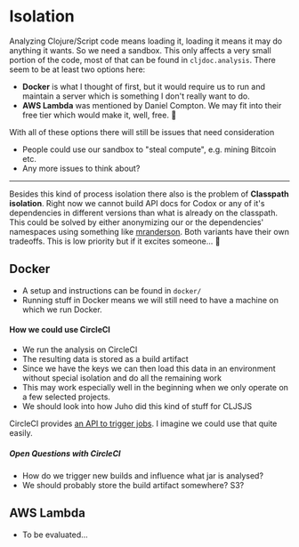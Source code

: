 # Isolation

Analyzing Clojure/Script code means loading it, loading it means it may do anything it wants. So we need a sandbox. This only affects a very small portion of the code, most of that can be found in `cljdoc.analysis`. There seem to be at least two options here:
- **Docker** is what I thought of first, but it would require us to run and maintain a server which is something I don't really want to do.
- **AWS Lambda** was mentioned by Daniel Compton. We may fit into their free tier which would make it, well, free. :slightly_smiling_face:

With all of these options there will still be issues that need consideration
- People could use our sandbox to "steal compute", e.g. mining Bitcoin etc.
- Any more issues to think about?

---

Besides this kind of process isolation there also is the problem of **Classpath isolation**. Right now we cannot build API docs for Codox or any of it's dependencies in different versions than what is already on the classpath. This could be solved by either anonymizing our or the dependencies' namespaces using something like [mranderson](https://github.com/benedekfazekas/mranderson). Both variants have their own tradeoffs. This is low priority but if it excites someone... :rocket:

## Docker

- A setup and instructions can be found in `docker/`
- Running stuff in Docker means we will still need to have a machine
  on which we run Docker.

#### How we could use CircleCI

- We run the analysis on CircleCI
- The resulting data is stored as a build artifact
- Since we have the keys we can then load this data in an environment without special isolation and do all the remaining work
- This may work especially well in the beginning when we only operate on a few selected projects.
- We should look into how Juho did this kind of stuff for CLJSJS

CircleCI provides [an API to trigger jobs](https://circleci.com/docs/2.0/api-job-trigger/). I imagine we could use that quite easily.

##### Open Questions with CircleCI

- How do we trigger new builds and influence what jar is analysed?
- We should probably store the build artifact somewhere? S3?

## AWS Lambda

- To be evaluated...

